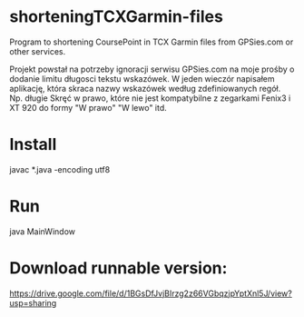 # shorteningTCXGarmin-files
Program to shortening CoursePoint in TCX Garmin files from GPSies.com or other services.

Projekt powstał na potrzeby ignoracji serwisu GPSies.com na moje prośby o dodanie limitu długosci tekstu wskazówek. 
W jeden wieczór napisałem aplikację, która skraca nazwy wskazówek według zdefiniowanych regół. Np. długie Skręć w prawo, 
które nie jest kompatybilne z zegarkami Fenix3 i XT 920 do formy "W prawo" "W lewo" itd.

# Install
javac *.java -encoding utf8

# Run
java MainWindow

# Download runnable version:
https://drive.google.com/file/d/1BGsDfJvjBIrzg2z66VGbqzjpYptXnl5J/view?usp=sharing

